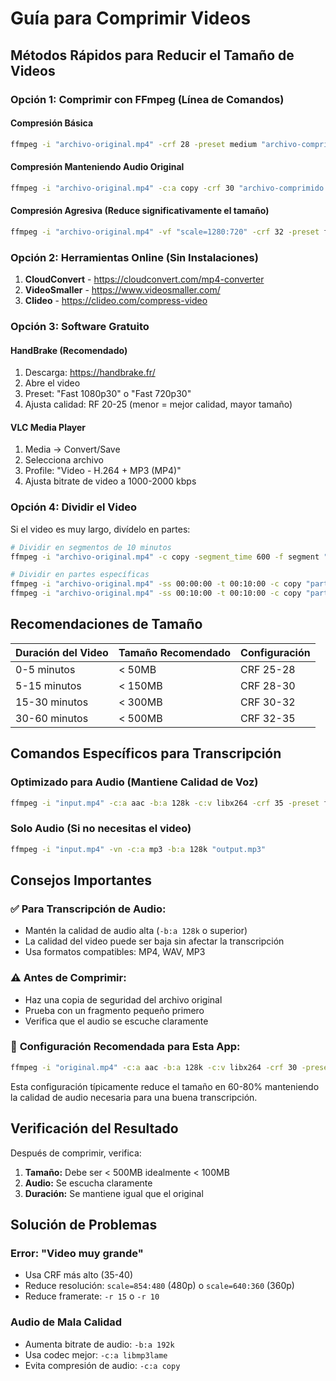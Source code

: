 # Guía para Comprimir Videos

## Métodos Rápidos para Reducir el Tamaño de Videos

### Opción 1: Comprimir con FFmpeg (Línea de Comandos)

#### Compresión Básica
```bash
ffmpeg -i "archivo-original.mp4" -crf 28 -preset medium "archivo-comprimido.mp4"
```

#### Compresión Manteniendo Audio Original
```bash
ffmpeg -i "archivo-original.mp4" -c:a copy -crf 30 "archivo-comprimido.mp4"
```

#### Compresión Agresiva (Reduce significativamente el tamaño)
```bash
ffmpeg -i "archivo-original.mp4" -vf "scale=1280:720" -crf 32 -preset fast "archivo-comprimido.mp4"
```

### Opción 2: Herramientas Online (Sin Instalaciones)

1. **CloudConvert** - https://cloudconvert.com/mp4-converter
2. **VideoSmaller** - https://www.videosmaller.com/
3. **Clideo** - https://clideo.com/compress-video

### Opción 3: Software Gratuito

#### HandBrake (Recomendado)
1. Descarga: https://handbrake.fr/
2. Abre el video
3. Preset: "Fast 1080p30" o "Fast 720p30"
4. Ajusta calidad: RF 20-25 (menor = mejor calidad, mayor tamaño)

#### VLC Media Player
1. Media → Convert/Save
2. Selecciona archivo
3. Profile: "Video - H.264 + MP3 (MP4)"
4. Ajusta bitrate de video a 1000-2000 kbps

### Opción 4: Dividir el Video

Si el video es muy largo, divídelo en partes:

```bash
# Dividir en segmentos de 10 minutos
ffmpeg -i "archivo-original.mp4" -c copy -segment_time 600 -f segment "parte_%03d.mp4"

# Dividir en partes específicas
ffmpeg -i "archivo-original.mp4" -ss 00:00:00 -t 00:10:00 -c copy "parte1.mp4"
ffmpeg -i "archivo-original.mp4" -ss 00:10:00 -t 00:10:00 -c copy "parte2.mp4"
```

## Recomendaciones de Tamaño

| Duración del Video | Tamaño Recomendado | Configuración |
|-------------------|-------------------|---------------|
| 0-5 minutos | < 50MB | CRF 25-28 |
| 5-15 minutos | < 150MB | CRF 28-30 |
| 15-30 minutos | < 300MB | CRF 30-32 |
| 30-60 minutos | < 500MB | CRF 32-35 |

## Comandos Específicos para Transcripción

### Optimizado para Audio (Mantiene Calidad de Voz)
```bash
ffmpeg -i "input.mp4" -c:a aac -b:a 128k -c:v libx264 -crf 35 -preset fast "output.mp4"
```

### Solo Audio (Si no necesitas el video)
```bash
ffmpeg -i "input.mp4" -vn -c:a mp3 -b:a 128k "output.mp3"
```

## Consejos Importantes

### ✅ **Para Transcripción de Audio:**
- Mantén la calidad de audio alta (`-b:a 128k` o superior)
- La calidad del video puede ser baja sin afectar la transcripción
- Usa formatos compatibles: MP4, WAV, MP3

### ⚠️ **Antes de Comprimir:**
- Haz una copia de seguridad del archivo original
- Prueba con un fragmento pequeño primero
- Verifica que el audio se escuche claramente

### 🎯 **Configuración Recomendada para Esta App:**
```bash
ffmpeg -i "original.mp4" -c:a aac -b:a 128k -c:v libx264 -crf 30 -preset fast -vf "scale=1280:-2" "compressed.mp4"
```

Esta configuración típicamente reduce el tamaño en 60-80% manteniendo la calidad de audio necesaria para una buena transcripción.

## Verificación del Resultado

Después de comprimir, verifica:
1. **Tamaño:** Debe ser < 500MB idealmente < 100MB
2. **Audio:** Se escucha claramente
3. **Duración:** Se mantiene igual que el original

## Solución de Problemas

### Error: "Video muy grande"
- Usa CRF más alto (35-40)
- Reduce resolución: `scale=854:480` (480p) o `scale=640:360` (360p)
- Reduce framerate: `-r 15` o `-r 10`

### Audio de Mala Calidad
- Aumenta bitrate de audio: `-b:a 192k`
- Usa codec mejor: `-c:a libmp3lame`
- Evita compresión de audio: `-c:a copy` 